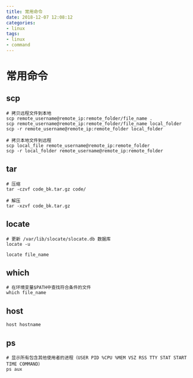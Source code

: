 ```yaml
---
title: 常用命令
date: 2018-12-07 12:08:12
categories:
- linux
tags:
- linux
- command
---
```


# 常用命令

## scp
``` shell
# 拷贝远程文件到本地
scp remote_username@remote_ip:remote_folder/file_name .
scp remote_username@remote_ip:remote_folder/file_name local_folder
scp -r remote_username@remote_ip:remote_folder local_folder

# 拷贝本地文件到远程
scp local_file remote_username@remote_ip:remote_folder
scp -r local_folder remote_username@remote_ip:remote_folder
```
<!--more-->

## tar
``` shell
# 压缩
tar -czvf code_bk.tar.gz code/

# 解压
tar -xzvf code_bk.tar.gz
```

## locate
``` shell
# 更新 /var/lib/slocate/slocate.db 数据库
locate -u

locate file_name
```

## which
``` shell
# 在环境变量$PATH中查找符合条件的文件
which file_name
```

## host
``` shell
host hostname
```

## ps
``` shell
# 显示所有包含其他使用者的进程（USER PID %CPU %MEM VSZ RSS TTY STAT START TIME COMMAND）
ps aux 
```